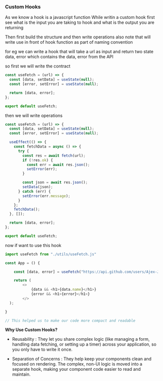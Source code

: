 ### Custom Hooks

As we know a hook is a javascript function
While writin a custom hook first see what is the input you are taking to hook and what is the output you are returning

Then first build the structure and then write operations
also note that will write use in front of hook function as part of naming convention

for eg we can write a hook that will take a url as input and return two state data, error which contains the data, error from the API

so first we will write the contract

```js
const useFetch = (url) => {
  const [data, setData] = useState(null);
  const [error, setError] = useState(null);

  return [data, error];
};

export default useFetch;
```

then we will write operations

```js
const useFetch = (url) => {
  const [data, setData] = useState(null);
  const [error, setError] = useState(null);

  useEffect(() => {
    const fetchData = async () => {
      try {
        const res = await fetch(url);
        if (!res.ok) {
          const err = await res.json();
          setError(err);
        }

        const json = await res.json();
        setData(json);
      } catch (err) {
        setError(err.message);
      }
    };
    fetchData();
  }, []);

  return [data, error];
};

export default useFetch;
```

now if want to use this hook

```js
import useFetch from "./utils/useFetch.js"

const App = () {

    const [data, error] = useFetch("https://api.github.com/users/Ajex-Joshy");

    return (
        <>
            {data && <h1>{data.name}</h1>}
            {error && <h1>{error}</h1>}
        </>
  );

}

// This helped us to make our code more compact and readable
```

**Why Use Custom Hooks?**

- Reusability : They let you share complex logic (like managing a form, handling data fetching, or setting up a timer) across your application, so you only have to write it once.

- Separation of Concerns : They help keep your components clean and focused on rendering. The complex, non-UI logic is moved into a separate hook, making your component code easier to read and maintain.
